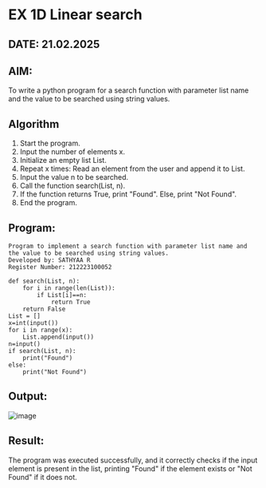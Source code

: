# EX 1D Linear search
## DATE: 21.02.2025
## AIM:
To write a python program for a search function with parameter list name and the value to be searched using string values.

## Algorithm
1. Start the program.
2. Input the number of elements x.
3. Initialize an empty list List.
4. Repeat x times:
   Read an element from the user and append it to List.
5. Input the value n to be searched.
6. Call the function search(List, n).
7. If the function returns True, print "Found". Else, print "Not Found".
8. End the program.


## Program:
```
Program to implement a search function with parameter list name and the value to be searched using string values.
Developed by: SATHYAA R
Register Number: 212223100052
```

```
def search(List, n):
    for i in range(len(List)):
        if List[i]==n:
            return True
    return False
List = []
x=int(input())
for i in range(x):
    List.append(input())
n=input()
if search(List, n):
    print("Found")
else:
    print("Not Found")
```


## Output:

![image](https://github.com/user-attachments/assets/0ba21c01-f1e6-4289-bc97-5b2a79c13e32)


## Result:
The program was executed successfully, and it correctly checks if the input element is present in the list, printing "Found" if the element exists or "Not Found" if it does not.
